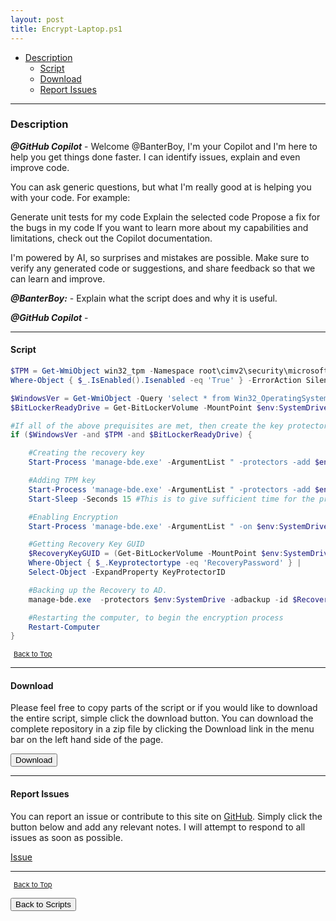```yaml
---
layout: post
title: Encrypt-Laptop.ps1
---
```


- [Description](#description)
  - [Script](#script)
  - [Download](#download)
  - [Report Issues](#report-issues)

---

### Description

**_@GitHub Copilot_** - Welcome @BanterBoy, I'm your Copilot and I'm here to help you get things done faster. I can identify issues, explain and even improve code.

You can ask generic questions, but what I'm really good at is helping you with your code. For example:

Generate unit tests for my code
Explain the selected code
Propose a fix for the bugs in my code
If you want to learn more about my capabilities and limitations, check out the Copilot documentation.

I'm powered by AI, so surprises and mistakes are possible. Make sure to verify any generated code or suggestions, and share feedback so that we can learn and improve.

**_@BanterBoy:_** - Explain what the script does and why it is useful.

**_@GitHub Copilot_** -

---

#### Script

```powershell
$TPM = Get-WmiObject win32_tpm -Namespace root\cimv2\security\microsofttpm |
Where-Object { $_.IsEnabled().Isenabled -eq 'True' } -ErrorAction SilentlyContinue

$WindowsVer = Get-WmiObject -Query 'select * from Win32_OperatingSystem where (Version like "6.2%" or Version like "6.3%" or Version like "10.0%") and ProductType = "1"' -ErrorAction SilentlyContinue
$BitLockerReadyDrive = Get-BitLockerVolume -MountPoint $env:SystemDrive -ErrorAction SilentlyContinue

#If all of the above prequisites are met, then create the key protectors, then enable BitLocker and backup the Recovery key to AD.
if ($WindowsVer -and $TPM -and $BitLockerReadyDrive) {

    #Creating the recovery key
    Start-Process 'manage-bde.exe' -ArgumentList " -protectors -add $env:SystemDrive -recoverypassword" -Verb runas -Wait

    #Adding TPM key
    Start-Process 'manage-bde.exe' -ArgumentList " -protectors -add $env:SystemDrive  -tpm" -Verb runas -Wait
    Start-Sleep -Seconds 15 #This is to give sufficient time for the protectors to fully take effect.

    #Enabling Encryption
    Start-Process 'manage-bde.exe' -ArgumentList " -on $env:SystemDrive -em aes256" -Verb runas -Wait

    #Getting Recovery Key GUID
    $RecoveryKeyGUID = (Get-BitLockerVolume -MountPoint $env:SystemDrive).keyprotector |
    Where-Object { $_.Keyprotectortype -eq 'RecoveryPassword' } |
    Select-Object -ExpandProperty KeyProtectorID

    #Backing up the Recovery to AD.
    manage-bde.exe  -protectors $env:SystemDrive -adbackup -id $RecoveryKeyGUID

    #Restarting the computer, to begin the encryption process
    Restart-Computer
}
```

<span style="font-size:11px;"><a href="#"><i class="fas fa-caret-up" aria-hidden="true" style="color: white; margin-right:5px;"></i>Back to Top</a></span>

---

#### Download

Please feel free to copy parts of the script or if you would like to download the entire script, simple click the download button. You can download the complete repository in a zip file by clicking the Download link in the menu bar on the left hand side of the page.

<button class="btn" type="submit" onclick="window.open('/PowerShell/scripts/Encrypt-Laptop.ps1')">
    <i class="fa fa-cloud-download-alt">
    </i>
        Download
</button>

---

#### Report Issues

You can report an issue or contribute to this site on <a href="https://github.com/BanterBoy/scripts-blog/issues">GitHub</a>. Simply click the button below and add any relevant notes. I will attempt to respond to all issues as soon as possible.

<!-- Place this tag where you want the button to render. -->

<a class="github-button" href="https://github.com/BanterBoy/scripts-blog/issues/new?title=Encrypt-Laptop.ps1&body=There is a problem with this function. Please find details below." data-show-count="true" aria-label="Issue BanterBoy/scripts-blog on GitHub">Issue</a>

---

<span style="font-size:11px;"><a href="#"><i class="fas fa-caret-up" aria-hidden="true" style="color: white; margin-right:5px;"></i>Back to Top</a></span>

<a href="/menu/_pages/scripts.html">
    <button class="btn">
        <i class='fas fa-reply'>
        </i>
            Back to Scripts
    </button>
</a>

[1]: http://ecotrust-canada.github.io/markdown-toc
[2]: https://github.com/googlearchive/code-prettify

